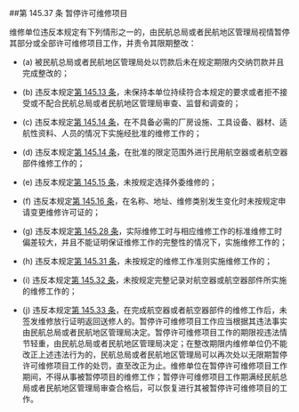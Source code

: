 ##第 145.37 条 暂停许可维修项目

维修单位违反本规定有下列情形之一的，由民航总局或者民航地区管理局视情暂停其部分或全部许可维修项目工作，并责令其限期整改：

- (a) 被民航总局或者民航地区管理局处以罚款后未在规定期限内交纳罚款并且完成整改的；

- (b)  违反本规定[第 145.13 条](CCAR.145.13.MD)，未保持本单位持续符合本规定的要求或者拒不接受或不配合民航总局或者民航地区管理局审查、监督和调查的；

- (c) 违反本规定[第 145.14 条](CCAR.145.14.MD)，在不具备必需的厂房设施、工具设备、器材、适航性资料、人员的情况下实施经批准的维修工作的；

- (d)  违反本规定[第 145.14 条](CCAR.145.14.MD)，在批准的限定范围外进行民用航空器或者航空器部件维修工作的；

- (e)   违反本规定[第 145.15 条](CCAR.145.15.MD)，未按规定选择外委维修的；

- (f) 违反本规定[第 145.16 条](CCAR.145.16.MD)，在名称、地址、维修类别发生变化时未按规定申请变更维修许可证的；

- (g)  违反本规定[第 145.28 条](CCAR.145.28.MD)，实际维修工时与相应维修工作的标准维修工时偏差较大，并且不能证明保证维修工作的完整性的情况下，实施维修工作的；

- (h)  违反本规定[第 145.31 条](CCAR.145.31.MD)，未按规定的维修工作准则实施维修工作的；

- (i) 违反本规定[第 145.32 条](CCAR.145.32.MD)，未按规定完整记录对航空器或航空器部件所实施的维修工作的；

- (j) 违反本规定[第 145.33 条](CCAR.145.33.MD)，在完成航空器或者航空器部件的维修工作后，未签发维修放行证明返回送修人的。暂停许可维修项目工作应当根据其违法事实由民航总局或者民航地区管理局决定。暂停许可维修项目工作的期限视违法情节轻重，由民航总局或者民航地区管理局决定；在整改期限内维修单位仍不能改正上述违法行为的，民航总局或者民航地区管理局可以再次处以无限期暂停许可维修项目工作的处罚，直至改正为止。维修单位在暂停许可维修项目工作期间，不得从事被暂停项目的维修工作；暂停许可维修项目工作期满经民航总局或者民航地区管理局审查合格后，可以恢复进行其被暂停许可维修项目的工作。
 
